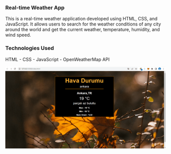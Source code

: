 <h3>Real-time Weather App</h3>

<p>This is a real-time weather application developed using HTML, CSS, and JavaScript. It allows users to search for the weather conditions of any city around the world and get the current weather, temperature, humidity, and wind speed.</p>

<h3>Technologies Used</h3>

<p>HTML - CSS - JavaScript - OpenWeatherMap API</p>

![](weatherApp.gif)
